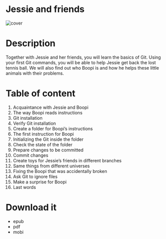 # Jessie and friends


![cover](https://user-images.githubusercontent.com/8645216/178571012-f5b66536-86f7-4b7b-b3b9-54458713818d.jpeg)

# Description

Together with Jessie and her friends, you will learn the basics of Git. Using your first Git commands, you will be able to help Jessie get back the lost tennis ball. We will also find out who Boopi is and how he helps these little animals with their problems.

# Table of content

1. Acquaintance with Jessie and Boopi
2. The way Boopi reads instructions
3. Git installation
4. Verify Git installation
5. Create a folder for Boopi’s instructions
6. The first instruction for Boopi
7. Initializing the Git inside the folder
8. Check the state of the folder
9. Prepare changes to be committed
10. Commit changes
11. Create toys for Jessie’s friends in different branches
12. Same things from different universes
13. Fixing the Boopi that was accidentally broken
14. Ask Git to ignore files
15. Make a surprise for Boopi
16. Last words

# Download it

- epub
- pdf
- mobi
